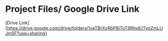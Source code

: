# Project Files/ Google Drive Link 
[Drive Link] {https://drive.google.com/drive/folders/1veTBrXvRbP8iToT9RIndUTyoZmLUJm5F?usp=sharing}
